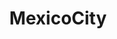 ---
title: MexicoCity
crosslinks:
- mexico
- WorkOnline
- autotldr
- FrenchWestIndies
- AmItheAsshole
- hapas
- ramen
---